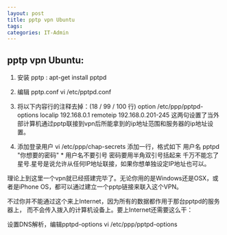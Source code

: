 ```yaml
---
layout: post
title: pptp vpn Ubuntu
tags: 
categories: IT-Admin
---
```



## pptp vpn Ubuntu:

1. 安装 pptp :        apt-get install pptpd

2. 编辑 pptp.conf     vi /etc/pptpd.conf
3. 将以下内容行的注释去掉：(18 / 99 / 100 行)
option /etc/ppp/pptpd-options
localip 192.168.0.1
remoteip 192.168.0.201-245
这两句设置了当外部计算机通过pptp联接到vpn后所能拿到的ip地址范围和服务器的ip地址设置。



4. 添加登录用户
vi /etc/ppp/chap-secrets
添加一行，格式如下
用户名 pptpd "你想要的密码" \* 用户名不要引号
密码要用半角双引号括起来
千万不能忘了 星号.星号是说允许从任何IP地址联接，如果你想单独设定IP地址也可以。

理论上到这里一个vpn就已经搭建完毕了。无论你用的是Windows还是OSX，或者是iPhone OS，都可以通过建立一个pptp链接来联入这个VPN。




不过你并不能通过这个来上Internet，因为所有的数据都作用于那台pptpd的服务器上， 而不会传入拨入的计算机设备上。要上Internet还需要这么干：

设置DNS解析，编辑pptpd-options
vi /etc/ppp/pptpd-options














